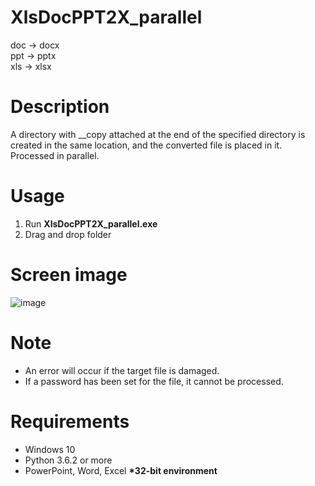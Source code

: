 # XlsDocPPT2X_parallel
doc -> docx  
ppt -> pptx  
xls -> xlsx

# Description  
A directory with __copy attached at the end of the specified directory is created in the same location, and the converted file is placed in it. Processed in parallel. 

# Usage  
1. Run **XlsDocPPT2X_parallel.exe**  
2. Drag and drop folder  

# Screen image  
![image](https://user-images.githubusercontent.com/10069642/84092304-eaf0f200-aa31-11ea-98bd-897b5c09f5f4.png)  

# Note  
- An error will occur if the target file is damaged.  
- If a password has been set for the file, it cannot be processed.  

# Requirements  
- Windows 10  
- Python 3.6.2 or more  
- PowerPoint, Word, Excel **\*32-bit environment**
